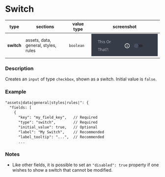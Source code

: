 # Switch

| type       | sections                             | value type | screenshot                      |
| ---------- | ------------------------------------ | ---------- | ------------------------------- |
| **switch** | assets, data, general, styles, rules | `boolean`  | ![img](../../assets/switch.png) |

### Description

Creates an `input` of type `checkbox`, shown as a switch.
Initial value is `false`.

### Example

```
"assets|data|general|styles|rules|": {
  "fields: [
    {
      "key": "my_field_key",   // Required
      "type": "switch",        // Required
      "initial_value": true,   // Optional
      "label": "My Switch",    // Recommended
      "label_tooltip": "...",  // Recommended
      ...

```

### Notes

- Like other fields, it is possible to set an `"disabled": true` property if one wishes to show a switch that cannot be modified.
